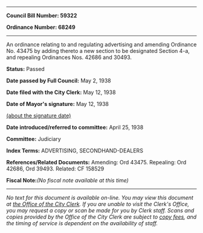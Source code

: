 

********

**Council Bill Number: 59322**
   
**Ordinance Number: 68249**
********

 An ordinance relating to and regulating advertising and amending Ordinance No. 43475 by adding thereto a new section to be designated Section 4-a, and repealing Ordinances Nos. 42686 and 30493.

**Status:** Passed
   
**Date passed by Full Council:** May 2, 1938
   
**Date filed with the City Clerk:** May 12, 1938
   
**Date of Mayor's signature:** May 12, 1938
   
[(about the signature date)](/~public/approvaldate.htm)
   
   
   
**Date introduced/referred to committee:** April 25, 1938
   
**Committee:** Judiciary
   
   
**Index Terms:** ADVERTISING, SECONDHAND-DEALERS

**References/Related Documents:** Amending: Ord 43475. Repealing: Ord 42686, Ord 39493. Related: CF 158529

**Fiscal Note:**_(No fiscal note available at this time)_
********

_No text for this document is available on-line. You may view this document at [the Office of the City Clerk](http://www.seattle.gov/leg/clerk/contactUs.htm). If you are unable to visit the Clerk's Office, you may request a copy or scan be made for you by Clerk staff. Scans and copies provided by the Office of the City Clerk are subject to [copy fees](http://clerk.seattle.gov/~public/clerkfees.htm), and the timing of service is dependent on the availability of staff._

